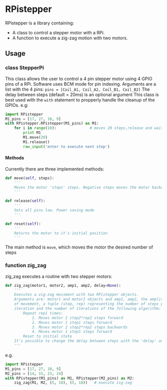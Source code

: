 # RPistepper

RPistepper is a library containing:
* A class to control a stepper motor with a RPi.
* A function to execute a zig-zag motion with two motors.

## Usage
### class StepperPi
This class allows the user to control a 4 pin stepper motor using 4 GPIO pins of a RPi. Software uses BCM mode for pin indexing.
Arguments are a list with the 4 pins: `pins = [Coil_A1, Coil_A2, Coil_B1, Coil_B2]`
The delay between steps (default = 20ms) is an optional argument
This class is best used with the `with` statement to propperly handle the cleanup of the GPIOs.
e.g:
```python
import RPistepper
M1_pins = [17, 27, 10, 9]
with RPistepper.RPistepper(M1_pins) as M1:
    for i in range(10):               # moves 20 steps,release and wait
        print M1
        M1.move(20)
        M1.release()
        raw_input('enter to execute next step')
```
#### Methods
Currently there are three implemented methods:
```python
def move(self, steps):
    '''
    Moves the motor 'steps' steps. Negative steps moves the motor backwards
    '''
```
```python
def release(self):
    '''
    Sets all pins low. Power saving mode
    '''
```
```python
def reset(self):
    '''
    Returns the motor to it's initial position
    '''
```
The main method is `move`, which moves the motor the desired number of steps
### function zig_zag
zig_zag executes a routine with two stepper motors:
```python
def zig_zag(motor1, motor2, amp1, amp2, delay=None):
    '''
    Executes a zig-zag moviment with two RPistepper objects.
    Arguments are: motor1 and motor2 objects and amp1, amp2, the amplitude
    of movement, a tuple (step, rep) representing the number of steps per
    iteration and the number of iterations of the following algorithm:
        Repeat rep1 times:
            1. Moves motor 2 step2*rep2 steps forward
            2. Moves motor 1 step1 steps forward
            3. Moves motor 2 step2*rep2 steps backwards
            4. Moves motor 1 step1 steps forward
        Reset to initial state
    It's possible to change the delay between steps with the 'delay' argument
    '''
```
e.g.
```python
import RPistepper
M1_pins = [17, 27, 10, 9]
M2_pins = [14, 15, 23, 24]
with RPistepper(M1_pins) as M1, RPistepper(M2_pins) as M2:
    zig_zag(M1, M2, (5, 10), (5, 10))   # execute zig-zag
```
